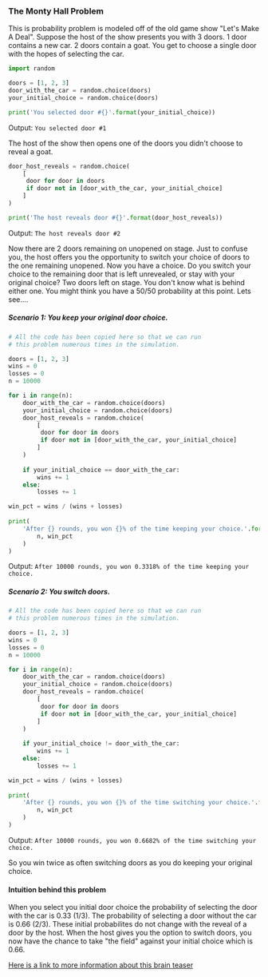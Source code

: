### The Monty Hall Problem

This is probability problem is modeled off of the old game show "Let's Make A Deal". Suppose the host of the show presents you with 3 doors. 1 door contains a new car. 2 doors contain a goat.
You get to choose a single door with the hopes of selecting the car.

```python
import random

doors = [1, 2, 3]
door_with_the_car = random.choice(doors)
your_initial_choice = random.choice(doors)

print('You selected door #{}'.format(your_initial_choice))
``` 

Output: `You selected door #1`

The host of the show then opens one of the doors you didn't choose to reveal a goat.

```python
door_host_reveals = random.choice(
    [
     door for door in doors 
     if door not in [door_with_the_car, your_initial_choice]
    ]
)

print('The host reveals door #{}'.format(door_host_reveals))
```

Output: `The host reveals door #2`

Now there are 2 doors remaining on unopened on stage.
Just to confuse you, the host offers you the opportunity to switch your choice of doors to the one remaining unopened.
Now you have a choice. Do you switch your choice to the remaining door that is left unrevealed, or stay with your original choice?
Two doors left on stage. You don't know what is behind either one. You might think you have a 50/50 probability at this point. Lets see....

##### Scenario 1: You keep your original door choice.

```python
# All the code has been copied here so that we can run 
# this problem numerous times in the simulation.

doors = [1, 2, 3]
wins = 0
losses = 0
n = 10000

for i in range(n):
    door_with_the_car = random.choice(doors)
    your_initial_choice = random.choice(doors)
    door_host_reveals = random.choice(
        [
         door for door in doors 
         if door not in [door_with_the_car, your_initial_choice]
        ]
    )
    
    if your_initial_choice == door_with_the_car:
        wins += 1
    else:
        losses += 1

win_pct = wins / (wins + losses)
    
print(
    'After {} rounds, you won {}% of the time keeping your choice.'.format(
        n, win_pct
    )
)
```

Output: `After 10000 rounds, you won 0.3318% of the time keeping your choice.`

##### Scenario 2: You switch doors.

```python
# All the code has been copied here so that we can run 
# this problem numerous times in the simulation.

doors = [1, 2, 3]
wins = 0
losses = 0
n = 10000

for i in range(n):
    door_with_the_car = random.choice(doors)
    your_initial_choice = random.choice(doors)
    door_host_reveals = random.choice(
        [
         door for door in doors 
         if door not in [door_with_the_car, your_initial_choice]
        ]
    )
    
    if your_initial_choice != door_with_the_car:
        wins += 1
    else:
        losses += 1

win_pct = wins / (wins + losses)
    
print(
    'After {} rounds, you won {}% of the time switching your choice.'.format(
        n, win_pct
    )
)
```

Output: `After 10000 rounds, you won 0.6682% of the time switching your choice.`

So you win twice as often switching doors as you do keeping your original choice.

#### Intuition behind this problem

When you select you initial door choice the probability of selecting the door with the car is 0.33 (1/3).
The probability of selecting a door without the car is 0.66 (2/3). These initial probabilites do not change with the reveal of a door by the host. 
When the host gives you the option to switch doors, you now have the chance to take "the field" against your initial choice which is 0.66.


[Here is a link to more information about this brain teaser](http://marilynvossavant.com/game-show-problem/)